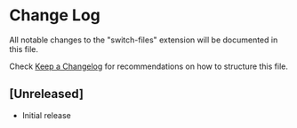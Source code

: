 # Change Log
All notable changes to the "switch-files" extension will be documented in this file.

Check [Keep a Changelog](http://keepachangelog.com/) for recommendations on how to structure this file.

## [Unreleased]
- Initial release